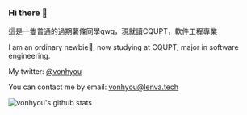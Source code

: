 ### Hi there 👋

這是一隻普通的過期薯條同學qwq，現就讀CQUPT，軟件工程專業

I am an ordinary newbie🍟, now studying at CQUPT, major in software engineering.

My twitter: [@vonhyou](https://twitter.com/vonhyou)

You can contact me by email: vonhyou@lenva.tech

![vonhyou's github stats](https://github-readme-stats.vercel.app/api?username=vonhyou&show_icons=true&theme=dracula)

<!--
**vonhyou/vonhyou** is a ✨ _special_ ✨ repository because its `README.md` (this file) appears on your GitHub profile.

Here are some ideas to get you started:

- 🔭 I’m currently working on ...
- 🌱 I’m currently learning ...
- 👯 I’m looking to collaborate on ...
- 🤔 I’m looking for help with ...
- 💬 Ask me about ...
- 📫 How to reach me: ...
- 😄 Pronouns: ...
- ⚡ Fun fact: ...
-->
